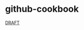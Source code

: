 # github-cookbook

[DRAFT](https://docs.google.com/document/d/1UxrsXzzOt_eeU2RIJK8RtEKVPggcELAAlrNGphe06Mo/edit?usp=sharing)
